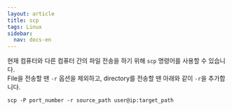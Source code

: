 ```yaml
---
layout: article
title: scp
tags: Linux
sidebar:
  nav: docs-en
---
```


현재 컴퓨터와 다른 컴퓨터 간의 파일 전송을 하기 위해 `scp` 명령어를 사용할 수 있습니다. <br>
File을 전송할 땐 `-r` 옵션을 제외하고, directory를 전송할 땐 아래와 같이 `-r`을 추가합니다.

`scp -P port_number -r source_path user@ip:target_path`
